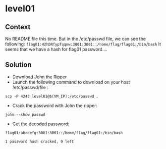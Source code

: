 # level01

## Context
No README file this time.
But in the /etc/passwd file, we can see the following:
```flag01:42hDRfypTqqnw:3001:3001::/home/flag/flag01:/bin/bash```
It seems that we have a hash for flag01 password....

## Solution

 * Download John the Ripper
 * Launch the following command to download on your host /etc/passwd/file :
 ```
 scp -P 4242 level01@$(VM_IP):/etc/passwd .
 ```
 * Crack the password with John the ripper:
 ```
 john --show passwd 
 ```
 * Get the decoded password:
 ```
 flag01:abcdefg:3001:3001::/home/flag/flag01:/bin/bash

1 password hash cracked, 0 left
```
